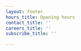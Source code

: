 ```yaml
---
layout: footer
hours_title: Opening hours
contact_title: ''
careers_title: ''
subscribe_title: ''

---
```

